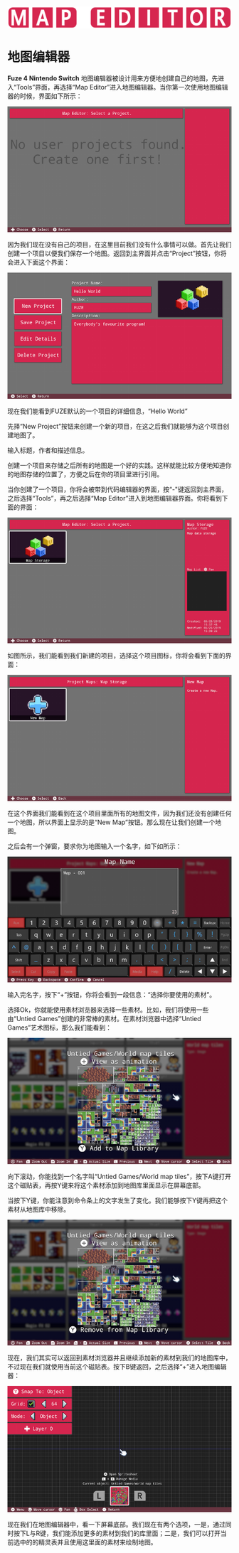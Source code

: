 ![avatar](../_images/mapEditor.png)

# 地图编辑器

**Fuze 4 Nintendo Switch** 地图编辑器被设计用来方便地创建自己的地图，先进入“Tools”界面，再选择“Map Editor”进入地图编辑器。当你第一次使用地图编辑器的时候，界面如下所示：

![avatar](../_images/mapEditorImg_2.png)

因为我们现在没有自己的项目，在这里目前我们没有什么事情可以做。首先让我们创建一个项目以便我们保存一个地图。返回到主界面并点击“Project”按钮，你将会进入下面这个界面：

![avatar](../_images/mapEditorImg_3.png)

现在我们能看到FUZE默认的一个项目的详细信息，“Hello World”

先择“New Project”按钮来创建一个新的项目，在这之后我们就能够为这个项目创建地图了。

输入标题，作者和描述信息。

创建一个项目来存储之后所有的地图是一个好的实践。这样就能比较方便地知道你的地图存储的位置了，方便之后在你的项目里进行引用。

当你创建了一个项目，你将会被带到代码编辑器的界面，按“-"键返回到主界面，之后选择“Tools”，再之后选择“Map Editor”进入到地图编辑器界面。你将看到下面的界面：

![avatar](../_images/mapEditorImg_4.png)

如图所示，我们能看到我们新建的项目，选择这个项目图标，你将会看到下面的界面：

![avatar](../_images/mapEditorImg_5.png)

在这个界面我们能看到在这个项目里面所有的地图文件，因为我们还没有创建任何一个地图，所以界面上显示的是“New Map”按钮。那么现在让我们创建一个地图。

之后会有一个弹窗，要求你为地图输入一个名字，如下如所示：

![avatar](../_images/mapEditorImg_6.png)

输入完名字，按下“+”按钮，你将会看到一段信息：“选择你要使用的素材”。

选择Ok，你就能使用素材浏览器来选择一些素材。比如，我们将使用一些由“Untied Games”创建的非常棒的素材。在素材浏览器中选择“Untied Games”艺术图标，那么我们能看到：

![avatar](../_images/mapEditorImg_7.png)

向下滚动，你能找到一个名字叫“Untied Games/World map tiles”，按下A键打开这个磁贴表，再按Y键来将这个素材添加到地图库里面显示在屏幕底部。

当按下Y键，你能注意到命令条上的文字发生了变化。我们能够按下Y键再把这个素材从地图库中移除。

![avatar](../_images/mapEditorImg_8.png)

现在，我们其实可以返回到素材浏览器并且继续添加新的素材到我们的地图库中，不过现在我们就使用当前这个磁贴表。按下B键返回，之后选择“+”进入地图编辑器：

![avatar](../_images/mapEditorImg_9.png)

现在我们在地图编辑器中，看一下屏幕底部。我们现在有两个选项，一是，通过同时按下L与R键，我们能添加更多的素材到我们的库里面；二是，我们可以打开当前选中的的精灵表并且使用这里面的素材来绘制地图。

